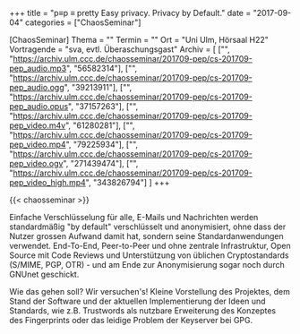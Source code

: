 +++
title = "p≡p ≡ pretty Easy privacy. Privacy by Default."
date = "2017-09-04"
categories = ["ChaosSeminar"]

[ChaosSeminar]
Thema = ""
Termin = ""
Ort = "Uni Ulm, Hörsaal H22"
Vortragende = "sva, evtl. Überaschungsgast"
Archiv = [
	["", "https://archiv.ulm.ccc.de/chaosseminar/201709-pep/cs-201709-pep_audio.mp3", "56582314"],
	["", "https://archiv.ulm.ccc.de/chaosseminar/201709-pep/cs-201709-pep_audio.ogg", "39213911"],
	["", "https://archiv.ulm.ccc.de/chaosseminar/201709-pep/cs-201709-pep_audio.opus", "37157263"],
	["", "https://archiv.ulm.ccc.de/chaosseminar/201709-pep/cs-201709-pep_video.m4v", "61280281"],
	["", "https://archiv.ulm.ccc.de/chaosseminar/201709-pep/cs-201709-pep_video.mp4", "79225934"],
	["", "https://archiv.ulm.ccc.de/chaosseminar/201709-pep/cs-201709-pep_video.ogv", "271439474"],
	["", "https://archiv.ulm.ccc.de/chaosseminar/201709-pep/cs-201709-pep_video_high.mp4", "343826794"]
	]
+++

{{< chaosseminar >}}

Einfache Verschlüsselung für alle, E-Mails und Nachrichten werden
standardmäßig "by default" verschlüsselt und anonymisiert, ohne dass
der Nutzer grossen Aufwand damit hat, sondern seine Standardanwendungen
verwendet. End-To-End, Peer-to-Peer und ohne zentrale Infrastruktur,
Open Source mit Code Reviews und Unterstützung von üblichen
Cryptostandards (S/MIME, PGP, OTR) - und am Ende zur Anonymisierung
sogar noch durch GNUnet geschickt.

Wie das gehen soll? Wir versuchen's! Kleine Vorstellung des Projektes,
dem Stand der Software und der aktuellen Implementierung der Ideen und
Standards, wie z.B. Trustwords als nutzbare Erweiterung des Konzeptes
des Fingerprints oder das leidige Problem der Keyserver bei GPG.
